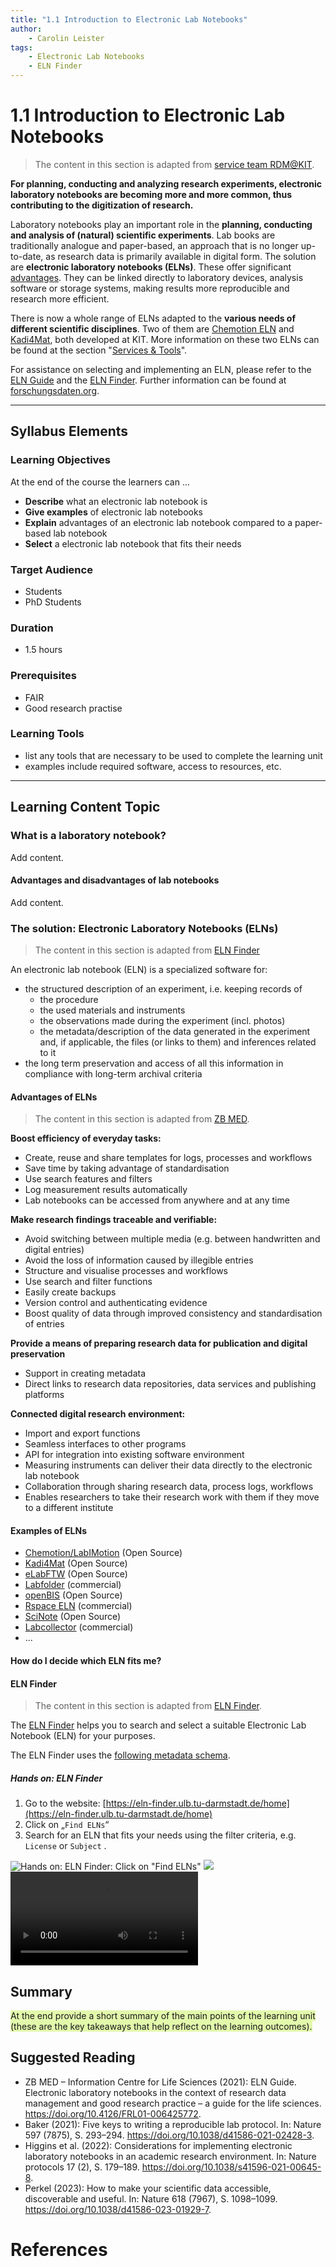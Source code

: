 ```yaml
---
title: "1.1 Introduction to Electronic Lab Notebooks"
author: 
    - Carolin Leister
tags: 
    - Electronic Lab Notebooks
    - ELN Finder
---
```


# 1.1 Introduction to Electronic Lab Notebooks

>The content in this section is adapted from [service team RDM@KIT](https://www.rdm.kit.edu/english/researchdata_rdm_eln.php).

**For planning, conducting and analyzing research experiments, electronic laboratory notebooks are becoming more and more common, thus contributing to the digitization of research.**

Laboratory notebooks play an important role in the **planning, conducting and analysis of (natural) scientific experiments**. Lab books are traditionally analogue and paper-based, an approach that is no longer up-to-date, as research data is primarily available in digital form. The solution are **electronic laboratory notebooks (ELNs)**. These offer significant [advantages](https://www.publisso.de/en/research-data-management/rd-documenting/benefits-of-an-eln). They can be linked directly to laboratory devices, analysis software or storage systems, making results more reproducible and research more efficient.

There is now a whole range of ELNs adapted to the **various needs of different scientific disciplines**. Two of them are [Chemotion ELN](https://chemotion.net/) and [Kadi4Mat](https://kadi.iam.kit.edu/), both developed at KIT. More information on these two ELNs can be found at the section "[Services & Tools](https://www.rdm.kit.edu/english/servicestools.php)".

For assistance on selecting and implementing an ELN, please refer to the [ELN Guide](https://doi.org/10.4126/FRL01-006425772) and the [ELN Finder](https://eln-finder.ulb.tu-darmstadt.de/home). Further information can be found at [forschungsdaten.org](https://www.forschungsdaten.org/index.php/Elektronische_Laborb%C3%BCcher).


---

## Syllabus Elements

### Learning Objectives

At the end of the course the learners can ...

- **Describe** what an electronic lab notebook is
- **Give examples** of electronic lab notebooks
- **Explain** advantages of an electronic lab notebook compared to a paper-based lab notebook
- **Select** a electronic lab notebook that fits their needs

### Target Audience
- Students
- PhD Students

### Duration
- 1.5 hours

### Prerequisites
- FAIR
- Good research practise

### Learning Tools

- list any tools that are necessary to be used to complete the learning unit
- examples include required software, access to resources, etc.


---

## Learning Content Topic

### What is a laboratory notebook?

Add content.

#### Advantages and disadvantages of lab notebooks

Add content.

### The solution: Electronic Laboratory Notebooks (ELNs)

>The content in this section is adapted from [ELN Finder](https://eln-finder.ulb.tu-darmstadt.de/info/page/faq)

An electronic lab notebook (ELN) is a specialized software for:

- the structured description of an experiment, i.e. keeping records of
    - the procedure
    - the used materials and instruments
    - the observations made during the experiment (incl. photos)
    - the metadata/description of the data generated in the experiment and, if applicable, the files (or links to them) and inferences related to it
- the long term preservation and access of all this information in compliance with long-term archival criteria

#### Advantages of ELNs

>The content in this section is adapted from [ZB MED](https://www.publisso.de/en/research-data-management/rd-documenting/benefits-of-an-eln).

**Boost efficiency of everyday tasks:**

- Create, reuse and share templates for logs, processes and workflows
- Save time by taking advantage of standardisation
- Use search features and filters
- Log measurement results automatically
- Lab notebooks can be accessed from anywhere and at any time

**Make research findings traceable and verifiable:**

- Avoid switching between multiple media (e.g. between handwritten and digital entries)
- Avoid the loss of information caused by illegible entries
- Structure and visualise processes and workflows
- Use search and filter functions
- Easily create backups
- Version control and authenticating evidence
- Boost quality of data through improved consistency and standardisation of entries

**Provide a means of preparing research data for publication and digital preservation**

- Support in creating metadata
- Direct links to research data repositories, data services and publishing platforms

**Connected digital research environment:**

- Import and export functions
- Seamless interfaces to other programs
- API for integration into existing software environment
- Measuring instruments can deliver their data directly to the electronic lab notebook
- Collaboration through sharing research data, process logs, workflows
- Enables researchers to take their research work with them if they move to a different institute

#### Examples of ELNs

- [Chemotion/LabIMotion](https://chemotion.net) (Open Source)
- [Kadi4Mat](https://kadi.iam.kit.edu/) (Open Source)
- [eLabFTW](https://www.elabftw.net/) (Open Source)
- [Labfolder](https://www.labfolder.com) (commercial)
- [openBIS](https://openbis.ch) (Open Source)
- [Rspace ELN](https://www.researchspace.com/) (commercial)
- [SciNote](https://www.scinote.net/) (Open Source)
- [Labcollector](https://labcollector.com/) (commercial)
- ...

#### How do I decide which ELN fits me?

#### ELN Finder

>The content in this section is adapted from [ELN Finder](https://eln-finder.ulb.tu-darmstadt.de/home).

The [ELN Finder](https://eln-finder.ulb.tu-darmstadt.de/home) helps you to search and select a suitable Electronic Lab Notebook (ELN) for your purposes.

The ELN Finder uses the [following metadata schema](https://doi.org/10.4126/FRL01-006452815).

##### Hands on: ELN Finder

1. Go to the website: [https://eln-finder.ulb.tu-darmstadt.de/home](https://eln-finder.ulb.tu-darmstadt.de/home)
2. Click on „`Find ELNs`“
3. Search for an ELN that fits your needs using the filter criteria, e.g. `License` or `Subject` .

![Hands on: ELN Finder: Click on "Find ELNs"](attachments/ELN_Finder_01.png)
![](attachments/ELN_Finder_02.png)
![Video on how to use the ELN Finder](attachments/ELN_Finder_Video.mp4)
## Summary

<span style="background:rgba(205, 244, 105, 0.55)">At the end provide a short summary of the main points of the learning unit (these are the key takeaways that help reflect on the learning outcomes).</span>

## Suggested Reading
- ZB MED – Information Centre for Life Sciences (2021): ELN Guide. Electronic laboratory notebooks in the context of research data management and good research practice – a guide for the life sciences. https://doi.org/10.4126/FRL01-006425772.
- Baker (2021): Five keys to writing a reproducible lab protocol. In: Nature 597 (7875), S. 293–294. https://doi.org/10.1038/d41586-021-02428-3.
- Higgins et al. (2022): Considerations for implementing electronic laboratory notebooks in an academic research environment. In: Nature protocols 17 (2), S. 179–189. https://doi.org/10.1038/s41596-021-00645-8.
- Perkel (2023): How to make your scientific data accessible, discoverable and useful. In: Nature 618 (7967), S. 1098–1099. https://doi.org/10.1038/d41586-023-01929-7.

# References



